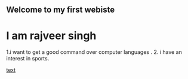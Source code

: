 ## Welcome to my first  webiste


# I am rajveer singh
 



1.i want to get a good command over computer languages .
2. i have an interest in sports.




[text](https://rajveer.github.io) 
